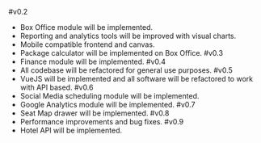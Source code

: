 #v0.2
+ Box Office module will be implemented.
+ Reporting and analytics tools will be improved with visual charts.
+ Mobile compatible frontend and canvas.
+ Package calculator will be implemented on Box Office.
#v0.3
+ Finance module will be implemented.
#v0.4
+ All codebase will be refactored for general use purposes.
#v0.5
+ VueJS will be implemented and all software will be refactored to work with API based.
#v0.6
+ Social Media scheduling module will be implemented.
+ Google Analytics module will be implemented.
#v0.7
+ Seat Map drawer will be implemented.
#v0.8
+ Performance improvements and bug fixes.
#v0.9
+ Hotel API will be implemented.